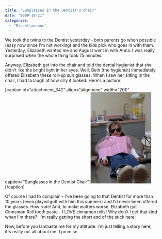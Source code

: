 ```yaml
---
title: "Sunglasses in the Dentist's chair"
date: "2009-10-21"
categories: 
  - "Miscellaneous"
---
```


We took the twins to the Dentist yesterday - both parents go when possible (easy now since I'm not working) and the kids pick who goes in with them. Yesterday, Elizabeth wanted me and August went in with Anna. I was really surprised when the whole thing took 75 minutes.

Anyway, Elizabeth got into the chair and told the dental hygienist that she didn't like the bright light in her eyes. Well, Beth (the hygienist) immediately offered Elizabeth these roll-up sun glasses. When I saw her sitting in the chair, I had to laugh at how silly it looked. Here's a picture:

\[caption id="attachment\_342" align="alignnone" width="200" caption="Sunglasses in the Dentist Chair"\]![Sunglasses in the Dentist Chair](images/Elizabeth-dentist-chair-cropped-200x300.jpg "Sunglasses in the Dentist Chair")\[/caption\]

Of course I had to complain - I've been going to that Dentist for more than 10 years (even played golf with him this summer) and I'd never been offered the glasses. How rude! And, to make matters worse, Elizabeth got Cinnamon Roll tooth paste - I LOVE cinnamon rolls! Why don't I get that kind when I'm there?  I'm really getting the short end of the stick here!

Now, before you lambaste me for my attitude: I'm just telling a story here, it's really not all about me. I promise.
